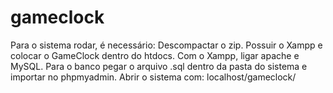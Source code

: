 # gameclock
Para o sistema rodar, é necessário: Descompactar o zip. Possuir o Xampp e colocar o GameClock dentro do htdocs. Com o Xampp, ligar apache e MySQL. Para o banco pegar o arquivo .sql dentro da pasta do sistema e importar no phpmyadmin. Abrir o sistema com: localhost/gameclock/
